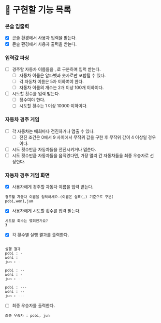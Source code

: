 # 📝 구현할 기능 목록
### 콘솔 입출력
- [x] 콘솔 환경에서 사용자 입력을 받는다.
- [x] 콘솔 환경에서 사용자 출력을 받는다.

### 입력값 파싱
- [ ] 경주할 자동차 이름들을 `,`로 구분하여 입력 받는다.
    - [ ] 자동차 이름은 알파벳과 숫자로만 포함될 수 있다.
    - [ ] 각 자동차 이름은 5자 이하여야 한다.
    - [ ] 자동차 이름의 개수는 2개 이상 100개 이하이다.
- [ ] 시도할 횟수를 입력 받는다.
    - [ ] 정수여야 한다.
    - [ ] 시도할 횟수는 1 이상 10000 이하이다.

### 자동차 경주 게임
- [ ] 각 자동차는 매회마다 전진하거나 멈출 수 있다.
    - [ ] 전진 조건은 0에서 9 사이에서 무작위 값을 구한 후 무작위 값이 4 이상일 경우이다.
- [ ] 시도 횟수만큼 자동차들을 전진시키거나 멈춘다.
- [ ] 시도 횟수만큼 자동차들을 움직였다면, 가장 멀리 간 자동차들을 최종 우승자로 선정한다.

### 자동차 경주 게임 화면
- [x] 사용자에게 경주할 자동차 이름을 입력 받는다.
```
경주할 자동차 이름을 입력하세요.(이름은 쉼표(,) 기준으로 구분)
pobi,woni,jun
```
- [X] 사용자에게 시도할 횟수를 입력 받는다.
```
시도할 회수는 몇회인가요?
3
```
- [X] 각 횟수별 실행 결과를 출력한다.
```

실행 결과
pobi : -
woni : 
jun : -

pobi : --
woni : -
jun : --

pobi : ---
woni : --
jun : ---

```
- [ ] 최종 우승자를 출력한다.
```
최종 우승자 : pobi, jun
```